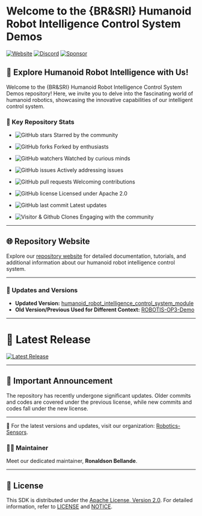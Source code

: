# Welcome to the {BR&SRI} Humanoid Robot Intelligence Control System Demos

[![Website](https://img.shields.io/badge/Visit%20our-Website-0099cc?style=for-the-badge)](https://robotics-sensors.github.io)
[![Discord](https://img.shields.io/badge/Join%20our-Discord-7289DA?logo=discord&style=for-the-badge)](https://discord.gg/Yc72nd4w)
[![Sponsor](https://img.shields.io/badge/Sponsor-Robotics%20Sensors%20Research-red?style=for-the-badge&logo=github)](https://github.com/sponsors/Robotics-Sensors)

## 🤖 Explore Humanoid Robot Intelligence with Us!

Welcome to the {BR&SRI} Humanoid Robot Intelligence Control System Demos repository! Here, we invite you to delve into the fascinating world of humanoid robotics, showcasing the innovative capabilities of our intelligent control system.

### 🚀 Key Repository Stats

- ![GitHub stars](https://img.shields.io/github/stars/Robotics-Sensors/humanoid_robot_intelligence_control_system_demos.svg?style=social) Starred by the community
- ![GitHub forks](https://img.shields.io/github/forks/Robotics-Sensors/humanoid_robot_intelligence_control_system_demos.svg?style=social) Forked by enthusiasts
- ![GitHub watchers](https://img.shields.io/github/watchers/Robotics-Sensors/humanoid_robot_intelligence_control_system_demos.svg?style=social) Watched by curious minds

- ![GitHub issues](https://img.shields.io/github/issues/Robotics-Sensors/humanoid_robot_intelligence_control_system_demos.svg) Actively addressing issues
- ![GitHub pull requests](https://img.shields.io/github/issues-pr/Robotics-Sensors/humanoid_robot_intelligence_control_system_demos.svg) Welcoming contributions
- ![GitHub license](https://img.shields.io/github/license/Robotics-Sensors/humanoid_robot_intelligence_control_system_demos.svg) Licensed under Apache 2.0

- ![GitHub last commit](https://img.shields.io/github/last-commit/Robotics-Sensors/humanoid_robot_intelligence_control_system_demos.svg) Latest updates
- ![Visitor & Github Clones](https://img.shields.io/badge/dynamic/json?color=2e8b57&label=Visitor%20%26%20GitHub%20Clones&query=$.count&url=https://api.github.com/repos/Robotics-Sensors/humanoid_robot_intelligence_control_system_demos/traffic) Engaging with the community

---

## 🌐 Repository Website

Explore our [repository website](https://robotics-sensors.github.io/humanoid_robot_intelligence_control_system_demos) for detailed documentation, tutorials, and additional information about our humanoid robot intelligence control system.

---

### 🔄 Updates and Versions

- **Updated Version:** [humanoid_robot_intelligence_control_system_module](https://github.com/Robotics-Sensors/humanoid_robot_intelligence_control_system_demos)
- **Old Version/Previous Used for Different Context:** [ROBOTIS-OP3-Demo](https://github.com/ROBOTIS-GIT/ROBOTIS-OP3-Demo)

---

# 🎉 Latest Release

[![Latest Release](https://img.shields.io/github/v/release/Robotics-Sensors/humanoid_robot_intelligence_control_system_tools?style=for-the-badge&color=yellow)](https://github.com/Robotics-Sensors/humanoid_robot_intelligence_control_system_demos/releases/)

---

## 📢 Important Announcement

The repository has recently undergone significant updates. Older commits and codes are covered under the previous license, while new commits and codes fall under the new license.

---

🚀 For the latest versions and updates, visit our organization: [Robotics-Sensors](https://github.com/Robotics-Sensors).

### 🧑‍💼 Maintainer

Meet our dedicated maintainer, **Ronaldson Bellande**.

---

## 📄 License

This SDK is distributed under the [Apache License, Version 2.0](https://www.apache.org/licenses/LICENSE-2.0). For detailed information, refer to [LICENSE](https://github.com/Robotics-Sensors/humanoid_robot_intelligence_control_system_demos/blob/main/LICENSE) and [NOTICE](https://github.com/Robotics-Sensors/humanoid_robot_intelligence_control_system_demos/blob/main/LICENSE).
